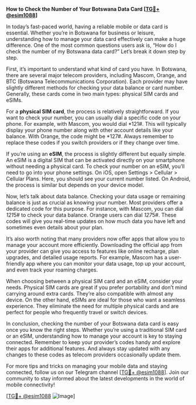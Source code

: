 **How to Check the Number of Your Botswana Data Card [[TG💪+ @esim1088](https://t.me/s/esim1088)]**

In today’s fast-paced world, having a reliable mobile or data card is essential. Whether you’re in Botswana for business or leisure, understanding how to manage your data card effectively can make a huge difference. One of the most common questions users ask is, “How do I check the number of my Botswana data card?” Let’s break it down step by step.

First, it’s important to understand what kind of card you have. In Botswana, there are several major telecom providers, including Mascom, Orange, and BTC (Botswana Telecommunications Corporation). Each provider may have slightly different methods for checking your data balance or card number. Generally, these cards come in two main types: physical SIM cards and eSIMs.

For a **physical SIM card**, the process is relatively straightforward. If you want to check your number, you can usually dial a specific code on your phone. For example, with Mascom, you would dial *121#. This will typically display your phone number along with other account details like your balance. With Orange, the code might be *127#. Always remember to replace these codes if you switch providers or if they change over time.

If you’re using an **eSIM**, the process is slightly different but equally simple. An eSIM is a digital SIM that can be activated directly on your smartphone without needing a physical card. To check your number on an eSIM, you’ll need to go into your phone settings. On iOS, open Settings > Cellular > Cellular Plans. Here, you should see your current number listed. On Android, the process is similar but depends on your device model.

Now, let’s talk about data balance. Checking your data usage or remaining balance is just as crucial as knowing your number. Most providers offer a dedicated code for this purpose. For instance, with Mascom, you can dial *121*5# to check your data balance. Orange users can dial *127*5#. These codes will give you real-time updates on how much data you have left and sometimes even details about your plan.

It’s also worth noting that many providers now offer apps that allow you to manage your account more efficiently. Downloading the official app from your provider can give you access to features like online recharge, plan upgrades, and detailed usage reports. For example, Mascom has a user-friendly app where you can monitor your data usage, top up your account, and even track your roaming charges.

When choosing between a physical SIM card and an eSIM, consider your needs. Physical SIM cards are great if you prefer portability and don’t mind carrying around extra cards. They’re also compatible with almost any device. On the other hand, eSIMs are ideal for those who want a seamless experience. They eliminate the need for multiple physical cards and are perfect for people who frequently travel or switch devices.

In conclusion, checking the number of your Botswana data card is easy once you know the right steps. Whether you’re using a traditional SIM card or an eSIM, understanding how to manage your account is key to staying connected. Remember to keep your provider’s codes handy and explore their apps for additional features. And always stay updated with any changes to these codes as telecom providers occasionally update them.

For more tips and tricks on managing your mobile data and staying connected, follow us on our Telegram channel [[TG💪+ @esim1088](https://t.me/s/esim1088)]. Join our community to stay informed about the latest developments in the world of mobile connectivity!

[[TG💪+ @esim1088](https://t.me/s/esim1088) ![Image](https://i.postimg.cc/Y0z9fWf4/image.png)]
